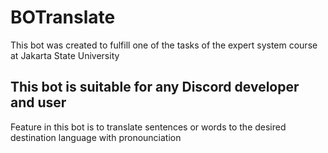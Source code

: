 # BOTranslate

This bot was created to fulfill one of the tasks of the expert system course at Jakarta State University

## This bot is suitable for any Discord developer and user

Feature in this bot is to translate sentences or words to the desired destination language with pronounciation
